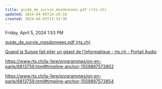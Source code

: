 ```yaml
---
title: guide_de_survie_mesdonnees.pdf (rts.ch)
updated: 2024-04-05T14:19:18
created: 2024-04-05T13:53:30
---
```



Friday, April 5, 2024
1:53 PM

[guide_de_survie_mesdonnees.pdf (rts.ch)](https://www.rts.ch/la-1ere/programmes/on-en-parle/7992428.html/BINARY/guide_de_survie_mesdonnees.pdf)

[Quand la Suisse fait plier un géant de l'informatique - rts.ch - Portail Audio](https://www.rts.ch/audio-podcast/2017/audio/quand-la-suisse-fait-plier-un-geant-de-l-informatique-25742329.html)

<https://www.rts.ch/la-1ere/programmes/on-en-parle/6813759.html#timeline-anchor-1559897573802>

<https://www.rts.ch/la-1ere/programmes/on-en-parle/6813759.html#timeline-anchor-1559897573854>

